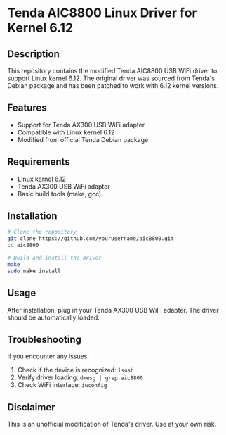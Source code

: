 # Tenda AIC8800 Linux Driver for Kernel 6.12

## Description
This repository contains the modified Tenda AIC8800 USB WiFi driver to support Linux kernel 6.12. The original driver was sourced from Tenda's Debian package and has been patched to work with 6.12 kernel versions.

## Features
- Support for Tenda AX300 USB WiFi adapter
- Compatible with Linux kernel 6.12
- Modified from official Tenda Debian package

## Requirements
- Linux kernel 6.12
- Tenda AX300 USB WiFi adapter
- Basic build tools (make, gcc)

## Installation
```bash
# Clone the repository
git clone https://github.com/yourusername/aic8800.git
cd aic8800

# Build and install the driver
make
sudo make install
```

## Usage
After installation, plug in your Tenda AX300 USB WiFi adapter. The driver should be automatically loaded.

## Troubleshooting
If you encounter any issues:
1. Check if the device is recognized: `lsusb`
2. Verify driver loading: `dmesg | grep aic8800`
3. Check WiFi interface: `iwconfig`


## Disclaimer
This is an unofficial modification of Tenda's driver. Use at your own risk. 